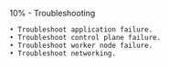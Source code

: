 10% - Troubleshooting
```
• Troubleshoot application failure.
• Troubleshoot control plane failure.
• Troubleshoot worker node failure.
• Troubleshoot networking.
```
